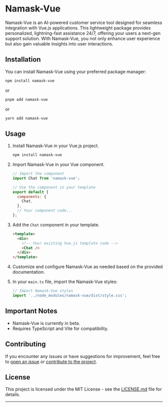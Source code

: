 

# Namask-Vue

Namask-Vue is an AI-powered customer service tool designed for seamless integration with Vue.js applications. This lightweight package provides personalized, lightning-fast assistance 24/7, offering your users a next-gen support solution. With Namask-Vue, you not only enhance user experience but also gain valuable insights into user interactions.

## Installation

You can install Namask-Vue using your preferred package manager:

```bash
npm install namask-vue
```

or

```bash
pnpm add namask-vue
```

or

```bash
yarn add namask-vue
```

## Usage

1. Install Namask-Vue in your Vue.js project.

   ```bash
   npm install namask-vue
   ```

2. Import Namask-Vue in your Vue component.

   ```javascript
   // Import the component
   import Chat from 'namask-vue';

   // Use the component in your template
   export default {
     components: {
       Chat,
     },
     // Your component code...
   };
   ```

3. Add the `Chat` component in your template.

   ```html
   <template>
     <div>
       <!-- Your existing Vue.js template code -->
       <Chat />
     </div>
   </template>
   ```

4. Customize and configure Namask-Vue as needed based on the provided documentation.

5. In your `main.ts` file, import the Namask-Vue styles:

   ```typescript
   // Import Namask-Vue styles
   import '../node_modules/namask-vue/dist/style.css';
   ```

## Important Notes

- Namask-Vue is currently in beta.
- Requires TypeScript and Vite for compatibility.

## Contributing

If you encounter any issues or have suggestions for improvement, feel free to [open an issue](https://github.com/itsalimanuel/namask-vue/issues) or [contribute to the project](https://github.com/itsalimanuel/namask-vue.git).

## License

This project is licensed under the MIT License - see the [LICENSE.md](LICENSE.md) file for details.

---

